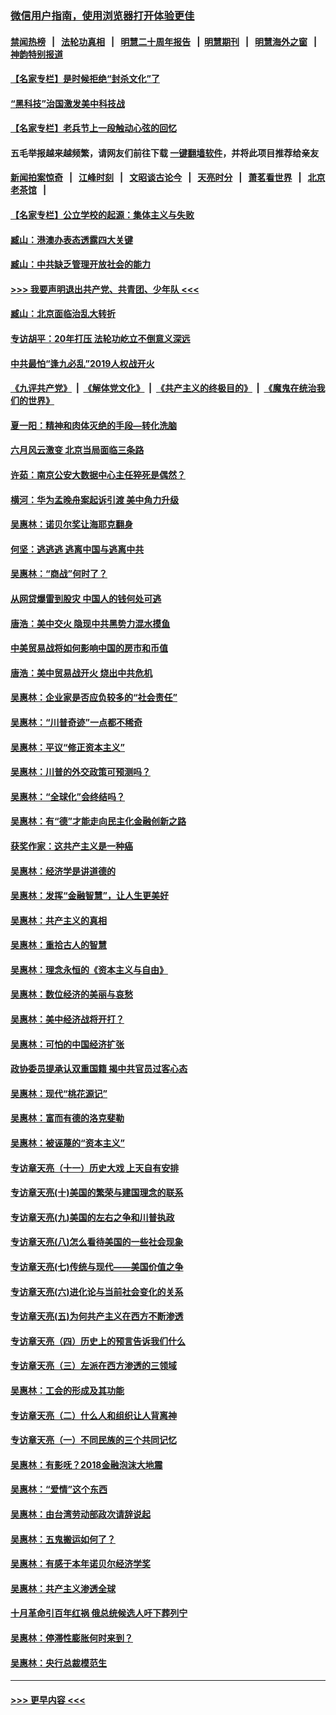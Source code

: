 ### [微信用户指南，使用浏览器打开体验更佳](https://github.com/gfw-breaker/banned-news1/blob/master/indexes/wechat-guide.md?t=0)
#### [禁闻热榜](热点新闻.md?t=0)  &nbsp;&nbsp;|&nbsp;&nbsp; [法轮功真相](https://github.com/gfw-breaker/truth/blob/master/README.md?t=0) &nbsp;&nbsp;|&nbsp;&nbsp; [明慧二十周年报告](https://github.com/gfw-breaker/mh-reports/blob/master/README.md?t=0) &nbsp;&nbsp;|&nbsp;&nbsp;[明慧期刊](https://github.com/gfw-breaker/mh-qikan) &nbsp;&nbsp;|&nbsp;&nbsp; [明慧海外之窗](https://github.com/gfw-breaker/mh-news/blob/master/README.md?t=0) &nbsp;&nbsp;|&nbsp;&nbsp; [神韵特别报道](https://github.com/gfw-breaker/mh-news/blob/master/shenyun.md?t=0)
#### [【名家专栏】是时候拒绝“封杀文化”了](../pages/nsc423/n11814093.md?t=02151802) 
#### [“黑科技”治国激发美中科技战](../pages/nsc423/n11638056.md?t=02151802) 
#### [【名家专栏】老兵节上一段触动心弦的回忆](../pages/nsc423/n11646016.md?t=02151802) 
#### 五毛举报越来越频繁，请网友们前往下载 [一键翻墙软件](https://github.com/gfw-breaker/ssr-accounts)，并将此项目推荐给亲友
#### [新闻拍案惊奇](https://github.com/gfw-breaker/banned-news1/blob/master/pages/link4.md) &nbsp;&nbsp;|&nbsp;&nbsp; [江峰时刻](https://github.com/gfw-breaker/banned-news1/blob/master/pages/link4.md) &nbsp;&nbsp;|&nbsp;&nbsp; [文昭谈古论今](https://github.com/gfw-breaker/banned-news1/blob/master/pages/link4.md) &nbsp;&nbsp;|&nbsp;&nbsp; [天亮时分](https://github.com/gfw-breaker/banned-news1/blob/master/pages/link4.md) &nbsp;&nbsp;|&nbsp;&nbsp; [萧茗看世界](https://github.com/gfw-breaker/banned-news1/blob/master/pages/link4.md) &nbsp;&nbsp;|&nbsp;&nbsp; [北京老茶馆](https://github.com/gfw-breaker/banned-news1/blob/master/pages/link4.md) &nbsp;&nbsp;|&nbsp;&nbsp; 
#### [【名家专栏】公立学校的起源：集体主义与失败](../pages/nsc423/n11601833.md?t=02151802) 
#### [臧山：港澳办表态透露四大关键](../pages/nsc423/n11421628.md?t=02151802) 
#### [臧山：中共缺乏管理开放社会的能力](../pages/nsc423/n11407457.md?t=02151802) 
#### [>>> 我要声明退出共产党、共青团、少年队 <<<](https://github.com/begood0513/goodnews/blob/master/quit/letter.md) 
#### [臧山：北京面临治乱大转折](../pages/nsc423/n11406895.md?t=02151802) 
#### [专访胡平：20年打压 法轮功屹立不倒意义深远](../pages/nsc423/n11398800.md?t=02151802) 
#### [中共最怕“逢九必乱”2019人权战开火](../pages/nsc423/n11385248.md?t=02151802) 
#### [《九评共产党》](https://github.com/begood0513/9ping.md/blob/master/README.md) &nbsp;|&nbsp; [《解体党文化》](../../../../jtdwh.md/blob/master/README.md)  &nbsp;|&nbsp; [《共产主义的终极目的》](../../../../gczydzjmd.md/blob/master/README.md) &nbsp;|&nbsp; [《魔鬼在统治我们的世界》](../../../../mgztzwmdsj.md/blob/master/README.md) 
#### [夏一阳：精神和肉体灭绝的手段—转化洗脑](../pages/nsc423/n11368250.md?t=02151802) 
#### [六月风云激变 北京当局面临三条路](../pages/nsc423/n11313668.md?t=02151802) 
#### [许茹：南京公安大数据中心主任猝死是偶然？](../pages/nsc423/n11064744.md?t=02151802) 
#### [横河：华为孟晚舟案起诉引渡 美中角力升级](../pages/nsc423/n11027230.md?t=02151802) 
#### [吴惠林：诺贝尔奖让海耶克翻身](../pages/nsc423/n10890049.md?t=02151802) 
#### [何坚：逃逃逃 逃离中国与逃离中共](../pages/nsc423/n10592891.md?t=02151802) 
#### [吴惠林：“商战”何时了？](../pages/nsc423/n10573558.md?t=02151802) 
#### [从网贷爆雷到股灾 中国人的钱何处可逃](../pages/nsc423/n10572800.md?t=02151802) 
#### [唐浩：美中交火 隐现中共黑势力混水摸鱼](../pages/nsc423/n10544040.md?t=02151802) 
#### [中美贸易战将如何影响中国的房市和币值](../pages/nsc423/n10543697.md?t=02151802) 
#### [唐浩：美中贸易战开火 烧出中共危机](../pages/nsc423/n10540126.md?t=02151802) 
#### [吴惠林：企业家是否应负较多的“社会责任”](../pages/nsc423/n10535022.md?t=02151802) 
#### [吴惠林：“川普奇迹”一点都不稀奇](../pages/nsc423/n10512808.md?t=02151802) 
#### [吴惠林：平议“修正资本主义”](../pages/nsc423/n10495724.md?t=02151802) 
#### [吴惠林：川普的外交政策可预测吗？](../pages/nsc423/n10462387.md?t=02151802) 
#### [吴惠林：“全球化”会终结吗？](../pages/nsc423/n10452838.md?t=02151802) 
#### [吴惠林：有“德”才能走向民主化金融创新之路](../pages/nsc423/n10432292.md?t=02151802) 
#### [获奖作家：这共产主义是一种癌](../pages/nsc423/n10431541.md?t=02151802) 
#### [吴惠林：经济学是讲道德的](../pages/nsc423/n10398014.md?t=02151802) 
#### [吴惠林：发挥“金融智慧”，让人生更美好](../pages/nsc423/n10375019.md?t=02151802) 
#### [吴惠林：共产主义的真相](../pages/nsc423/n10351394.md?t=02151802) 
#### [吴惠林：重拾古人的智慧](../pages/nsc423/n10337691.md?t=02151802) 
#### [吴惠林：理念永恒的《资本主义与自由》](../pages/nsc423/n10316274.md?t=02151802) 
#### [吴惠林：数位经济的美丽与哀愁](../pages/nsc423/n10292946.md?t=02151802) 
#### [吴惠林：美中经济战将开打？](../pages/nsc423/n10258825.md?t=02151802) 
#### [吴惠林：可怕的中国经济扩张](../pages/nsc423/n10219147.md?t=02151802) 
#### [政协委员提承认双重国籍 揭中共官员过客心态](../pages/nsc423/n10208809.md?t=02151802) 
#### [吴惠林：现代“桃花源记”](../pages/nsc423/n10185234.md?t=02151802) 
#### [吴惠林：富而有德的洛克斐勒](../pages/nsc423/n10142264.md?t=02151802) 
#### [吴惠林：被诬蔑的“资本主义”](../pages/nsc423/n10124816.md?t=02151802) 
#### [专访章天亮（十一）历史大戏 上天自有安排](../pages/nsc423/n10094905.md?t=02151802) 
#### [专访章天亮(十)美国的繁荣与建国理念的联系](../pages/nsc423/n10094899.md?t=02151802) 
#### [专访章天亮(九)美国的左右之争和川普执政](../pages/nsc423/n10094889.md?t=02151802) 
#### [专访章天亮(八)怎么看待美国的一些社会现象](../pages/nsc423/n10094857.md?t=02151802) 
#### [专访章天亮(七)传统与现代——美国价值之争](../pages/nsc423/n10093140.md?t=02151802) 
#### [专访章天亮(六)进化论与当前社会变化的关系](../pages/nsc423/n10092036.md?t=02151802) 
#### [专访章天亮(五)为何共产主义在西方不断渗透](../pages/nsc423/n10083620.md?t=02151802) 
#### [专访章天亮（四）历史上的预言告诉我们什么](../pages/nsc423/n10083606.md?t=02151802) 
#### [专访章天亮（三）左派在西方渗透的三领域](../pages/nsc423/n10081115.md?t=02151802) 
#### [吴惠林：工会的形成及其功能](../pages/nsc423/n10080633.md?t=02151802) 
#### [专访章天亮（二）什么人和组织让人背离神](../pages/nsc423/n10076637.md?t=02151802) 
#### [专访章天亮（一）不同民族的三个共同记忆](../pages/nsc423/n10074188.md?t=02151802) 
#### [吴惠林：有影呒？2018金融泡沫大地震](../pages/nsc423/n10040534.md?t=02151802) 
#### [吴惠林：“爱情”这个东西](../pages/nsc423/n10019423.md?t=02151802) 
#### [吴惠林：由台湾劳动部政次请辞说起](../pages/nsc423/n9979679.md?t=02151802) 
#### [吴惠林：五鬼搬运如何了？](../pages/nsc423/n9925338.md?t=02151802) 
#### [吴惠林：有感于本年诺贝尔经济学奖](../pages/nsc423/n9871883.md?t=02151802) 
#### [吴惠林：共产主义渗透全球](../pages/nsc423/n9812748.md?t=02151802) 
#### [十月革命引百年红祸 俄总统候选人吁下葬列宁](../pages/nsc423/n9810182.md?t=02151802) 
#### [吴惠林：停滞性膨胀何时来到？](../pages/nsc423/n9764136.md?t=02151802) 
#### [吴惠林：央行总裁模范生](../pages/nsc423/n9728134.md?t=02151802) 

----
#### [ >>> 更早内容 <<< ](../indexes/nsc423-earlier.md)
